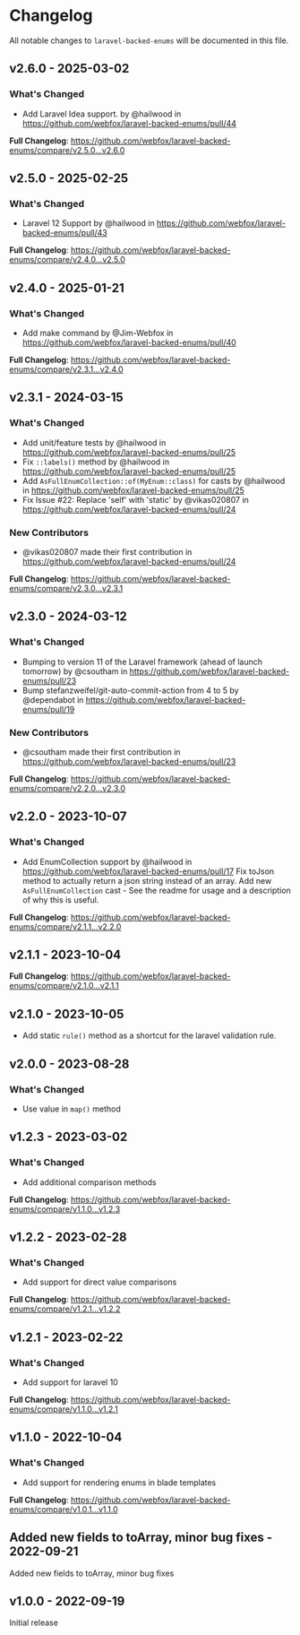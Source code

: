 # Changelog

All notable changes to `laravel-backed-enums` will be documented in this file.

## v2.6.0 - 2025-03-02

### What's Changed

* Add Laravel Idea support. by @hailwood in https://github.com/webfox/laravel-backed-enums/pull/44

**Full Changelog**: https://github.com/webfox/laravel-backed-enums/compare/v2.5.0...v2.6.0

## v2.5.0 - 2025-02-25

### What's Changed

* Laravel 12 Support by @hailwood in https://github.com/webfox/laravel-backed-enums/pull/43

**Full Changelog**: https://github.com/webfox/laravel-backed-enums/compare/v2.4.0...v2.5.0

## v2.4.0 - 2025-01-21

### What's Changed

* Add make command by @Jim-Webfox in https://github.com/webfox/laravel-backed-enums/pull/40

**Full Changelog**: https://github.com/webfox/laravel-backed-enums/compare/v2.3.1...v2.4.0

## v2.3.1 - 2024-03-15

### What's Changed

* Add unit/feature tests by @hailwood in https://github.com/webfox/laravel-backed-enums/pull/25
* Fix `::labels()` method by @hailwood in https://github.com/webfox/laravel-backed-enums/pull/25
* Add `AsFullEnumCollection::of(MyEnum::class)` for casts by @hailwood in https://github.com/webfox/laravel-backed-enums/pull/25
* Fix Issue #22: Replace 'self' with 'static'  by @vikas020807 in https://github.com/webfox/laravel-backed-enums/pull/24

### New Contributors

* @vikas020807 made their first contribution in https://github.com/webfox/laravel-backed-enums/pull/24

**Full Changelog**: https://github.com/webfox/laravel-backed-enums/compare/v2.3.0...v2.3.1

## v2.3.0 - 2024-03-12

### What's Changed

* Bumping to version 11 of the Laravel framework (ahead of launch tomorrow) by @csoutham in https://github.com/webfox/laravel-backed-enums/pull/23
* Bump stefanzweifel/git-auto-commit-action from 4 to 5 by @dependabot in https://github.com/webfox/laravel-backed-enums/pull/19

### New Contributors

* @csoutham made their first contribution in https://github.com/webfox/laravel-backed-enums/pull/23

**Full Changelog**: https://github.com/webfox/laravel-backed-enums/compare/v2.2.0...v2.3.0

## v2.2.0 - 2023-10-07

### What's Changed

- Add EnumCollection support by @hailwood in https://github.com/webfox/laravel-backed-enums/pull/17
  Fix toJson method to actually return a json string instead of an array.
  Add new `AsFullEnumCollection` cast - See the readme for usage and a description of why this is useful.

**Full Changelog**: https://github.com/webfox/laravel-backed-enums/compare/v2.1.1...v2.2.0

## v2.1.1 - 2023-10-04

**Full Changelog**: https://github.com/webfox/laravel-backed-enums/compare/v2.1.0...v2.1.1

## v2.1.0 - 2023-10-05

- Add static `rule()` method as a shortcut for the laravel validation rule.

## v2.0.0 - 2023-08-28

### What's Changed

- Use value in `map()` method

## v1.2.3 - 2023-03-02

### What's Changed

- Add additional comparison methods

**Full Changelog**: https://github.com/webfox/laravel-backed-enums/compare/v1.1.0...v1.2.3

## v1.2.2 - 2023-02-28

### What's Changed

- Add support for direct value comparisons

**Full Changelog**: https://github.com/webfox/laravel-backed-enums/compare/v1.2.1...v1.2.2

## v1.2.1 - 2023-02-22

### What's Changed

- Add support for laravel 10

**Full Changelog**: https://github.com/webfox/laravel-backed-enums/compare/v1.1.0...v1.2.1

## v1.1.0 - 2022-10-04

### What's Changed

- Add support for rendering enums in blade templates

**Full Changelog**: https://github.com/webfox/laravel-backed-enums/compare/v1.0.1...v1.1.0

## Added new fields to toArray, minor bug fixes - 2022-09-21

Added new fields to toArray, minor bug fixes

## v1.0.0 - 2022-09-19

Initial release
